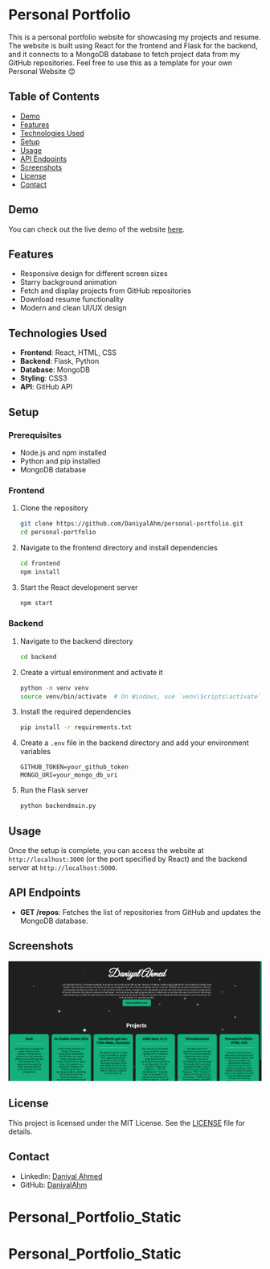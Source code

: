 # Personal Portfolio

This is a personal portfolio website for showcasing my projects and resume. The website is built using React for the frontend and Flask for the backend, and it connects to a MongoDB database to fetch project data from my GitHub repositories. Feel free to use this as a template for your own Personal Website 😊

 <!-- DISPLAY=TRUE -->


## Table of Contents

- [Demo](#demo)
- [Features](#features)
- [Technologies Used](#technologies-used)
- [Setup](#setup)
- [Usage](#usage)
- [API Endpoints](#api-endpoints)
- [Screenshots](#screenshots)
- [License](#license)
- [Contact](#contact)

## Demo

You can check out the live demo of the website [here](#).

## Features

- Responsive design for different screen sizes
- Starry background animation
- Fetch and display projects from GitHub repositories
- Download resume functionality
- Modern and clean UI/UX design

## Technologies Used

- **Frontend**: React, HTML, CSS
- **Backend**: Flask, Python
- **Database**: MongoDB
- **Styling**: CSS3
- **API**: GitHub API

## Setup

### Prerequisites

- Node.js and npm installed
- Python and pip installed
- MongoDB database

### Frontend

1. Clone the repository
   ```bash
   git clone https://github.com/DaniyalAhm/personal-portfolio.git
   cd personal-portfolio
   ```
2. Navigate to the frontend directory and install dependencies
   ```bash
   cd frontend
   npm install
   ```
3. Start the React development server
   ```bash
   npm start
   ```

### Backend

1. Navigate to the backend directory
   ```bash
   cd backend
   ```
2. Create a virtual environment and activate it
   ```bash
   python -m venv venv
   source venv/bin/activate  # On Windows, use `venv\Scripts\activate`
   ```
3. Install the required dependencies
   ```bash
   pip install -r requirements.txt
   ```
4. Create a `.env` file in the backend directory and add your environment variables
   ```
   GITHUB_TOKEN=your_github_token
   MONGO_URI=your_mongo_db_uri
   ```
5. Run the Flask server
   ```bash
   python backendmain.py
   ```

## Usage

Once the setup is complete, you can access the website at `http://localhost:3000` (or the port specified by React) and the backend server at `http://localhost:5000`.

## API Endpoints

- **GET /repos**: Fetches the list of repositories from GitHub and updates the MongoDB database.

## Screenshots

![Portfolio Screenshot](image.png)

## License

This project is licensed under the MIT License. See the [LICENSE](LICENSE) file for details.

## Contact

- LinkedIn: [Daniyal Ahmed](https://www.linkedin.com/in/daniyal-ahmed-435a36280/)
- GitHub: [DaniyalAhm](https://github.com/DaniyalAhm)


# Personal_Portfolio_Static
# Personal_Portfolio_Static
